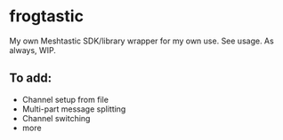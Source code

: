 # frogtastic
My own Meshtastic SDK/library wrapper for my own use. See usage. As always, WIP.

## To add:
* Channel setup from file
* Multi-part message splitting
* Channel switching
* more
